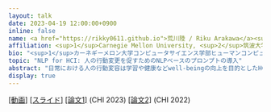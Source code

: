 ```yaml
---
layout: talk
date: 2023-04-19 12:00:00+0900
inline: false
name: <a href="https://rikky0611.github.io">荒川陸 / Riku Arakawa</a><sup>1</sup>, <a href="https://yumetaro.info">矢倉大夢 / Hiromu Yakura</a><sup>2</sup>
affiliation: <sup>1</sup>Carnegie Mellon University, <sup>2</sup>筑波大学
bio: "<sup>1</sup>カーネギーメロン大学コンピュータサイエンス学部ヒューマンコンピュータインタラクション学科 PhD課程2年。センシングと行動変容技術に基づくAI技術の研究に取り組む。Snap Research Fellow.<br><sup>2</sup>筑波大学大学院システム情報工学研究群博士後期課程3年。機械学習技術の応用を広げるインタラクション研究及びその基盤となる質的研究に取り組む。Google Ph.D. Fellow 及び Microsoft Research Ph.D. Fellow."
topic: "NLP for HCI: 人の行動変更を促すためのNLPベースのプロンプトの導入"
abstract: "日常における人の行動変容は学習や健康などwell-beingの向上を目的としたHCI研究の大きなテーマの一つです。大規模モデルをはじめとしたNLP技術の発達を、コンピュータから人への介入 (intervention) の革新と考えて、私たちは人の行動変容のプロンプトを組み込んだアプリケーションを作成し、その評価を行ってきました。本トークではNLP技術をHCI分野に展開した実例、特に、人が信頼 (trust) してシステムを使い続けるためのAIデザインやその評価について紹介しようと思います。"
display: true
---
```


[[動画]](https://youtu.be/VYIRn8sV5go) [[スライド]](https://speakerdeck.com/hiromu1996/nlp-for-hci-ren-noxing-dong-bian-geng-wocu-sutamenonlpbesunopuronputonodao-ru) [[論文1]](https://arxiv.org/abs/2302.05678) (CHI 2023) [[論文2]](https://dl.acm.org/doi/10.1145/3491102.3501839) (CHI 2022)
